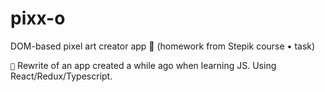 # pixx-o
DOM-based pixel art creator app 👾 (homework from Stepik course • task)

`🚧` Rewrite of an app created a while ago when learning JS. Using React/Redux/Typescript. 
